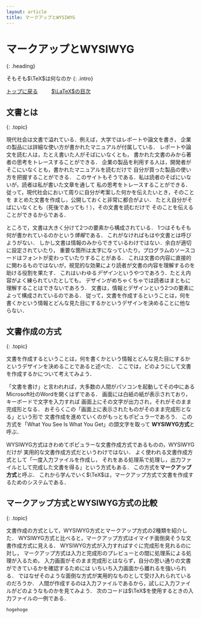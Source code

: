 ```yaml
---
layout: article
title: マークアップとWYSIWYG
---
```


# マークアップとWYSIWYG
{: .heading}

そもそも$\TeX$は何なのか
{: .intro}

<div class = "link">
<a href = "../../index.html">トップに戻る</a>
&emsp;&emsp;
<a href = "./latex.html">$\LaTeX$の目次</a>
</div>

## 文書とは
{: .topic}

現代社会は文書で溢れている．例えば，大学ではレポートや論文を書き，
企業の製品には詳細な使い方が書かれたマニュアルが付属している．
レポートや論文を読む人は，たとえ書いた人がそばにいなくとも，
書かれた文書のみから著者の思考をトレースすることができる．
企業の製品を利用する人は，開発者がそこにいなくとも，書かれたマニュアルを読むだけで
自分が買った製品の使い方を把握することができる．
このサイトもそうである．私は読者のそばにいないが，読者は私が書いた文章を通して
私の思考をトレースすることができる．
従って，現代社会において周りに自分が考案した何かを伝えたいとき，そのことを
まとめた文書を作成し，公開しておくと非常に都合がよい．
たとえ自分がそばにいなくとも（死後であっても！），その文書を読むだけで
そのことを伝えることができるからである．

ところで，文書は大きく分けて2つの要素から構成されている．
1つはそもそも何が書かれているのかという*情報*である．
これがなければもはや文書とは呼びようがない．
しかし文書は情報のみからできているわけではない．余白が適切に設定されていたり，
重要な箇所は太字になっていたり，プログラムのソースコードはフォントが変わっていたりすることがある．
これは文書の内容に直接的に関わるものではないが，視覚的な効果により読者が文書の内容を理解するのを助ける役割を果たす．
これはいわゆる*デザイン*というやつであろう．たとえ内容がよく練られていたとしても，
デザインがめちゃくちゃでは読者はまともに理解することはできないであろう．
文書は，情報とデザインという2つの要素によって構成されているのである．
従って，文書を作成するということは，何を書くかという情報とどんな見た目にするかというデザインを決めることに他ならない．

## 文書作成の方式
{: .topic}

文書を作成するということは，何を書くかという情報とどんな見た目にするかというデザインを決めることであると述べた．
ここでは，どのようにして文書を作成するかについて考えてみよう．

「文書を書け」と言われれば，大多数の人間がパソコンを起動してその中にある
Microsoft社のWordを開くはずである．
画面には白紙の紙が表示されており，キーボードで文字を入力すれば
画面上にその文字が出力され，それがそのまま完成形となる．
おそらくこの「画面上に表示されたものがそのまま完成形となる」という形で
文書作成を進めていくのがもっともポピュラーであろう．
この方式を「What You See Is What You Get」の頭文字を取って
**WYSIWYG方式**と呼ぶ．

WYSIWYG方式はきわめてポピュラーな文書作成方式であるものの，WYSIWYGだけが
実用的な文書作成方式だというわけではない．
よく使われる文書作成方式として「一度入力ファイルを作成し，
それをある処理系で処理し，出力ファイルとして完成した文書を得る」という方式もある．
この方式を**マークアップ方式**と呼ぶ．
これから学んでいく$\TeX$は，マークアップ方式で文書を作成するためのシステムである．

## マークアップ方式とWYSIWYG方式の比較
{: .topic}

文書作成の方式として，WYSIWYG方式とマークアップ方式の2種類を紹介した．
WYSIWYG方式と比べると，マークアップ方式はイマイチ面倒臭そうな文書作成方式に見える．
WYSIWYG方式が入力すればすぐに完成形を見れるのに対し，
マークアップ方式は入力と完成形のプレビューとの間に処理系による処理が入るため，
入力画面がそのまま完成形とはならず，自分の思い通りの文書ができているかを確認するためには
いちいち入力画面から離れるを強いられる．
ではなぜそのような面倒な方式が実用的なものとして受け入れられているのだろうか．
人間が作成するのは入力ファイルであるから，試しに入力ファイルがどのようなものかを見てみよう．
次のコードは$\TeX$を使用するときの入力ファイルの一例である．

```tex:sample.tex
hogehoge
```